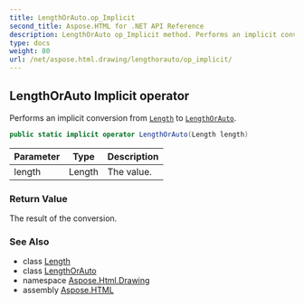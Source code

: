 ```yaml
---
title: LengthOrAuto.op_Implicit
second_title: Aspose.HTML for .NET API Reference
description: LengthOrAuto op_Implicit method. Performs an implicit conversion from Length to LengthOrAuto
type: docs
weight: 80
url: /net/aspose.html.drawing/lengthorauto/op_implicit/
---
```

## LengthOrAuto Implicit operator

Performs an implicit conversion from [`Length`](../length/) to [`LengthOrAuto`](../).

```csharp
public static implicit operator LengthOrAuto(Length length)
```

| Parameter | Type | Description |
| --- | --- | --- |
| length | Length | The value. |

### Return Value

The result of the conversion.

### See Also

* class [Length](../../length/)
* class [LengthOrAuto](../)
* namespace [Aspose.Html.Drawing](../../../aspose.html.drawing/)
* assembly [Aspose.HTML](../../../)

